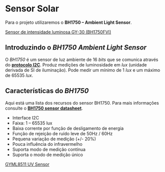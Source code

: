 # Sensor Solar

Para o projeto utilizaremos o **BH1750 – Ambient Light Sensor**.

[Sensor de intensidade luminosa GY-30 (BH1750FVI)](https://randomnerdtutorials.com/esp32-bh1750-ambient-light-sensor/)

## Introduzindo o *BH1750 Ambient Light Sensor*

O *BH1750* é um sensor de luz ambiente de 16 *bits* que se comunica através do [**protocolo I2C**](https://github.com/FNakano/CFA/tree/master/projetos/I2C). Produz medições de luminosidade em *lux* (unidade derivada de SI de iluminação). Pode medir um mínimo de 1 *lux* e um máximo de 65535 *lux*.

## Características do *BH1750*

Aqui está uma lista dos recursos do sensor BH1750. Para mais informações consulte o [**BH1750 sensor datasheet**](https://datasheet.octopart.com/BH1750FVI-TR-Rohm-datasheet-25365051.pdf).
- Interface I2C 
- Faixa: 1 – 65535 lux 
- Baixa corrente por função de desligamento de energia 
- Função de rejeição de ruído leve de 50Hz / 60Hz 
- Pequena variação de medição (+/- 20%) 
- Pouca influência do infravermelho 
- Suporta modo de medição contínua 
- Suporta o modo de medição único

[GYML8511 UV Sensor](http://wiki.sunfounder.cc/index.php?title=GYML8511_UV_Sensor)
